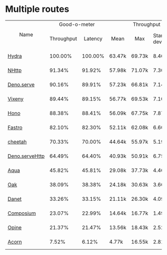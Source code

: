 # Multiple routes
  
<table>
<tr>
    <td align="center" rowspan="2">Name</td>
    <td align="center" colspan="2">Good-o-meter</td>
    <td align="center" colspan="4">Throughput (rps)</td>
    <td align="center" colspan="3">Latency (ms)</td>
</tr>
<tr>
    <!-- still Name -->
    <td align="center">Throughput</td>
    <td align="center">Latency</td>
    <td align="center">Mean</td>
    <td align="center">Max</td>
    <td align="center">Standard deviation</td>
    <td align="center">Size per second</td>
    <td align="center">Avg</td>
    <td align="center">Min</td>
    <td align="center">Max</td>
</tr><tr>
    <td><a href="./hydra.ts.md">Hydra</a></td>
    <td>100.00%</td>
    <td>100.00%</td>
    <td>63.47k</td>
    <td>69.73k</td>
    <td>8.46k</td>
    <td>0.67 MiB</td>
    <td>1.00</td>
    <td>0.51</td>
    <td>2.14</td>
</tr>
<tr>
    <td><a href="./nhttp.ts.md">NHttp</a></td>
    <td>91.34%</td>
    <td>91.92%</td>
    <td>57.98k</td>
    <td>71.07k</td>
    <td>7.30k</td>
    <td>0.61 MiB</td>
    <td>1.09</td>
    <td>0.48</td>
    <td>2.20</td>
</tr>
<tr>
    <td><a href="./deno_serve.ts.md">Deno.serve</a></td>
    <td>90.16%</td>
    <td>89.91%</td>
    <td>57.23k</td>
    <td>66.81k</td>
    <td>7.14k</td>
    <td>0.60 MiB</td>
    <td>1.11</td>
    <td>0.14</td>
    <td>2.71</td>
</tr>
<tr>
    <td><a href="./vixeny.ts.md">Vixeny</a></td>
    <td>89.44%</td>
    <td>89.15%</td>
    <td>56.77k</td>
    <td>69.53k</td>
    <td>7.10k</td>
    <td>0.59 MiB</td>
    <td>1.12</td>
    <td>0.62</td>
    <td>2.32</td>
</tr>
<tr>
    <td><a href="./hono.ts.md">Hono</a></td>
    <td>88.38%</td>
    <td>88.41%</td>
    <td>56.09k</td>
    <td>67.75k</td>
    <td>7.87k</td>
    <td>0.59 MiB</td>
    <td>1.13</td>
    <td>0.14</td>
    <td>3.74</td>
</tr>
<tr>
    <td><a href="./fastro.ts.md">Fastro</a></td>
    <td>82.10%</td>
    <td>82.30%</td>
    <td>52.11k</td>
    <td>62.08k</td>
    <td>6.60k</td>
    <td>0.55 MiB</td>
    <td>1.21</td>
    <td>0.36</td>
    <td>4.40</td>
</tr>
<tr>
    <td><a href="./cheetah.ts.md">cheetah</a></td>
    <td>70.33%</td>
    <td>70.00%</td>
    <td>44.64k</td>
    <td>55.97k</td>
    <td>5.19k</td>
    <td>0.47 MiB</td>
    <td>1.43</td>
    <td>0.95</td>
    <td>3.47</td>
</tr>
<tr>
    <td><a href="./deno_serveHttp.ts.md">Deno.serveHttp</a></td>
    <td>64.49%</td>
    <td>64.40%</td>
    <td>40.93k</td>
    <td>50.91k</td>
    <td>6.75k</td>
    <td>0.43 MiB</td>
    <td>1.55</td>
    <td>1.02</td>
    <td>4.61</td>
</tr>
<tr>
    <td><a href="./aqua.ts.md">Aqua</a></td>
    <td>45.82%</td>
    <td>45.81%</td>
    <td>29.08k</td>
    <td>37.73k</td>
    <td>4.46k</td>
    <td>0.31 MiB</td>
    <td>2.18</td>
    <td>1.30</td>
    <td>6.66</td>
</tr>
<tr>
    <td><a href="./oak.ts.md">Oak</a></td>
    <td>38.09%</td>
    <td>38.38%</td>
    <td>24.18k</td>
    <td>30.63k</td>
    <td>3.66k</td>
    <td>0.26 MiB</td>
    <td>2.61</td>
    <td>1.60</td>
    <td>9.42</td>
</tr>
<tr>
    <td><a href="./danet.ts.md">Danet</a></td>
    <td>33.26%</td>
    <td>33.15%</td>
    <td>21.11k</td>
    <td>26.30k</td>
    <td>4.09k</td>
    <td>0.22 MiB</td>
    <td>3.02</td>
    <td>1.63</td>
    <td>11.55</td>
</tr>
<tr>
    <td><a href="./composium.ts.md">Composium</a></td>
    <td>23.07%</td>
    <td>22.99%</td>
    <td>14.64k</td>
    <td>16.77k</td>
    <td>1.49k</td>
    <td>0.15 MiB</td>
    <td>4.35</td>
    <td>1.63</td>
    <td>8.84</td>
</tr>
<tr>
    <td><a href="./opine.ts.md">Opine</a></td>
    <td>21.37%</td>
    <td>21.47%</td>
    <td>13.56k</td>
    <td>18.43k</td>
    <td>2.52k</td>
    <td>0.14 MiB</td>
    <td>4.66</td>
    <td>2.70</td>
    <td>15.19</td>
</tr>
<tr>
    <td><a href="./acorn.ts.md">Acorn</a></td>
    <td>7.52%</td>
    <td>6.12%</td>
    <td>4.77k</td>
    <td>16.55k</td>
    <td>2.81k</td>
    <td>0.04 MiB</td>
    <td>16.33</td>
    <td>6.83</td>
    <td>31.79</td>
</tr>
</table>